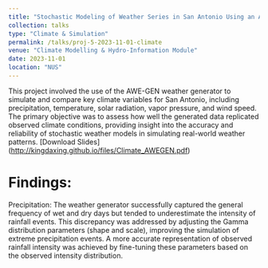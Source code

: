 ```yaml
---
title: "Stochastic Modeling of Weather Series in San Antonio Using an Advanced Weather Generator"
collection: talks
type: "Climate & Simulation"
permalink: /talks/proj-5-2023-11-01-climate
venue: "Climate Modelling & Hydro-Information Module"
date: 2023-11-01
location: "NUS"
---
```


This project involved the use of the AWE-GEN weather generator to simulate and compare key climate variables for San Antonio, including precipitation, temperature, solar radiation, vapor pressure, and wind speed. The primary objective was to assess how well the generated data replicated observed climate conditions, providing insight into the accuracy and reliability of stochastic weather models in simulating real-world weather patterns.
[Download Slides] (http://kingdaxing.github.io/files/Climate_AWEGEN.pdf)


Findings: 
======
Precipitation: The weather generator successfully captured the general frequency of wet and dry days but tended to underestimate the intensity of rainfall events. This discrepancy was addressed by adjusting the Gamma distribution parameters (shape and scale), improving the simulation of extreme precipitation events. A more accurate representation of observed rainfall intensity was achieved by fine-tuning these parameters based on the observed intensity distribution.<br/>
<p align="center">
  <img src='/images/proj-climate-1.PNG' alt='Image Description' width='500> 
</p> 
<br/>

Temperature: The simulated temperature data generally reflected the expected seasonal cycles, but there was a slight underestimation of extreme temperature values, particularly during heatwaves and cold spells. This was addressed by refining the autoregressive model (AR(1)), adjusting the autoregressive coefficient to capture the persistence of extreme temperatures more effectively. Additionally, the seasonal amplitude and standard deviation were fine-tuned to better match observed temperature variability across different seasons, ensuring a more realistic simulation of temperature extremes. .<br/>
<p align="center">
  <img src='/images/proj-climate-2.PNG' alt='Image Description' width='500> 
</p> 
<br/>

Solar Radiation: While the simulated solar radiation followed observed trends, the model was less sensitive to variations in cloud cover, particularly on overcast days. To enhance this, adjustments were made to the cloud cover model, specifically refining the Beta distribution parameters to better represent observed cloud cover patterns. This adjustment improved the simulation’s sensitivity to cloud conditions, leading to more accurate radiation values under different weather scenarios.
<br/>
<br/>
In conclusion, this project demonstrates that while the AWE-GEN weather generator effectively simulates the broad features of San Antonio’s climate, adjustments to specific model components are necessary to enhance the accuracy of certain variables. By fine-tuning the parameters related to precipitation, temperature, solar radiation, and wind speed, the model can more closely match observed climate data. 

